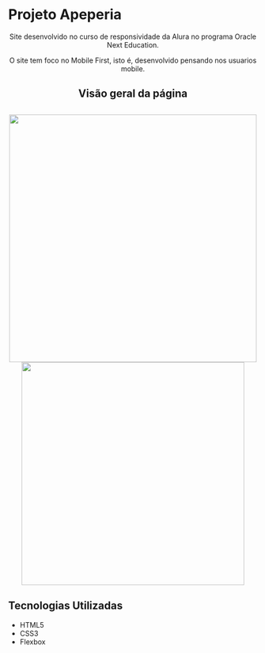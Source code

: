 <h1>Projeto Apeperia</h1>

<div align="center">
    <p>Site desenvolvido no curso de responsividade da Alura no programa Oracle Next Education.</p>
    <p>O site tem foco no Mobile First, isto é, desenvolvido pensando nos usuarios mobile.</p>
</div>

<div display="flex", align="center">
  <h2>Visão geral da página<h2>
  <img src="https://github.com/viniddantas/ApeperiaMobileFirst/assets/87505409/e560dc44-a508-4800-9dd4-734fe1c22409" width="500px" align-self="center"></img>
  <img src="https://github.com/viniddantas/ApeperiaMobileFirst/assets/87505409/d43c175d-afa6-4f68-bd62-9cdeb4f3280b" width="450px" align-self="center"></img>
</div>

<h2>Tecnologias Utilizadas</h2>
<ul>
  <li>HTML5</li>
	<li>CSS3</li>
	<li>Flexbox</li>
</ul>

